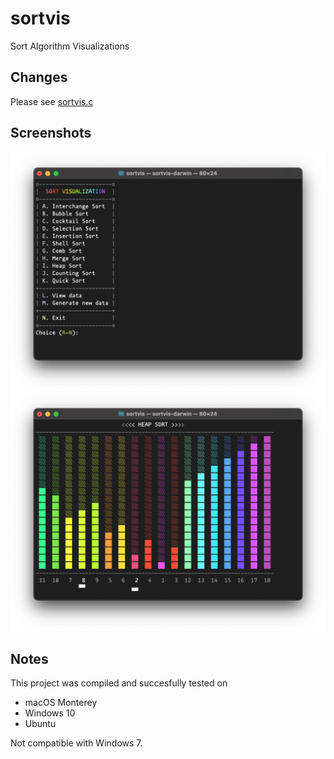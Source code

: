 # sortvis
Sort Algorithm Visualizations

## Changes
Please see [sortvis.c](sortvis.c)

## Screenshots
![Screenshot on Mac](screens/screen-01-mac.png "Main menu")
![Screenshot on Mac](screens/screen-02-mac.png "Heap Sort in action")
## Notes
This project was compiled and succesfully tested on
* macOS Monterey
* Windows 10
* Ubuntu

Not compatible with Windows 7.
